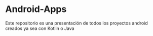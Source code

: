 # Android-Apps
Este repositorio es una presentación de todos los proyectos android creados ya sea con Kotlin o Java
